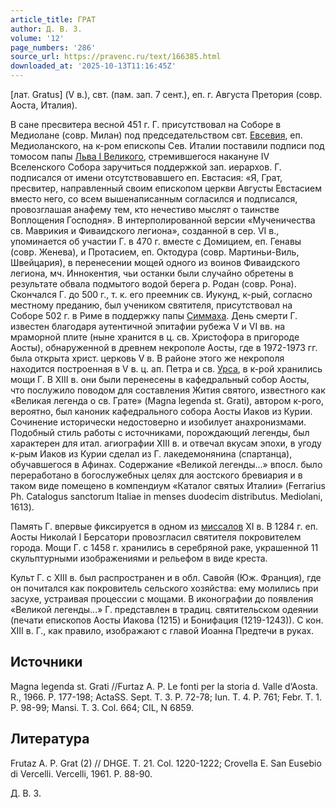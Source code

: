 ```yaml
---
article_title: ГРАТ
author: Д. В. З.
volume: '12'
page_numbers: '286'
source_url: https://pravenc.ru/text/166385.html
downloaded_at: '2025-10-13T11:16:45Z'
---
```


[лат. Gratus] (V в.), свт. (пам. зап. 7 сент.), еп. г. Августа Претория (совр. Аоста, Италия).

В сане пресвитера весной 451 г. Г. присутствовал на Соборе в Медиолане (совр. Милан) под председательством свт. [Евсевия](https://pravenc.ru/text/Евсевий.html), еп. Медиоланского, на к-ром епископы Сев. Италии поставили подписи под томосом папы [Льва I Великого](<https://pravenc.ru/text/Лев I Великий.html>), стремившегося накануне IV Вселенского Собора заручиться поддержкой зап. иерархов. Г. подписался от имени отсутствовавшего еп. Евстасия: «Я, Грат, пресвитер, направленный своим епископом церкви Августы Евстасием вместо него, со всем вышенаписанным согласился и подписался, провозглашая анафему тем, кто нечестиво мыслят о таинстве Воплощения Господня». В интерполированной версии «Мученичества св. Маврикия и Фиваидского легиона», созданной в сер. VI в., упоминается об участии Г. в 470 г. вместе с Домицием, еп. Генавы (совр. Женева), и Протасием, еп. Октодура (совр. Мартиньи-Виль, Швейцария), в перенесении мощей одного из воинов Фиваидского легиона, мч. Иннокентия, чьи останки были случайно обретены в результате обвала подмытого водой берега р. Родан (совр. Рона). Скончался Г. до 500 г., т. к. его преемник св. Иукунд, к-рый, согласно местному преданию, был учеником святителя, присутствовал на Соборе 502 г. в Риме в поддержку папы [Симмаха](https://pravenc.ru/text/Симмах.html). День смерти Г. известен благодаря аутентичной эпитафии рубежа V и VI вв. на мраморной плите (ныне хранится в ц. св. Христофора в пригороде Аосты), обнаруженной в древнем некрополе Аосты, где в 1972-1973 гг. была открыта христ. церковь V в. В районе этого же некрополя находится построенная в V в. ц. ап. Петра и св. [Урса](https://pravenc.ru/text/Урса.html), в к-рой хранились мощи Г. В XIII в. они были перенесены в кафедральный собор Аосты, что послужило поводом для составления Жития святого, известного как «Великая легенда о св. Грате» (Magna legenda st. Grati), автором к-рого, вероятно, был каноник кафедрального собора Аосты Иаков из Курии. Сочинение исторически недостоверно и изобилует анахронизмами. Подобный стиль работы с источниками, порождающий легенды, был характерен для итал. агиографии XIII в. и отвечал вкусам эпохи, в угоду к-рым Иаков из Курии сделал из Г. лакедемонянина (спартанца), обучавшегося в Афинах. Содержание «Великой легенды...» впосл. было переработано в богослужебных целях для аостского бревиария и в таком виде помещено в компендиум «Каталог святых Италии» (Ferrarius Ph. Catalogus sanctorum Italiae in menses duodecim distributus. Mediolani, 1613).

Память Г. впервые фиксируется в одном из [миссалов](https://pravenc.ru/text/миссалов.html) XI в. В 1284 г. еп. Аосты Николай I Берсатори провозгласил святителя покровителем города. Мощи Г. с 1458 г. хранились в серебряной раке, украшенной 11 скульптурными изображениями и рельефом в виде креста.

Культ Г. с XIII в. был распространен и в обл. Савойя (Юж. Франция), где он почитался как покровитель сельского хозяйства: ему молились при засухе, устраивая процессии с мощами. В иконографии до появления «Великой легенды...» Г. представлен в традиц. святительском одеянии (печати епископов Аосты Иакова (1215) и Бонифация (1219-1243)). С кон. XIII в. Г., как правило, изображают с главой Иоанна Предтечи в руках.

## Источники

Magna legenda st. Grati //Furtaz A. P. Le fonti per la storia d. Valle d‘Aosta. R., 1966. P. 177-198; ActaSS. Sept. T. 3. P. 72-78; Iun. T. 4. P. 761; Febr. T. 1. P. 98-99; Mansi. T. 3. Col. 664; CIL, N 6859.

## Литература

Frutaz A. P. Grat (2) // DHGE. T. 21. Col. 1220-1222; Crovella E. San Eusebio di Vercelli. Vercelli, 1961. P. 88-90.

Д. В. З.
